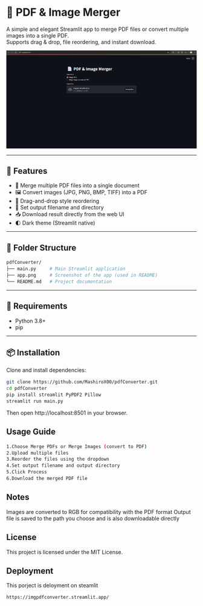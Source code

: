 # 📄 PDF & Image Merger

A simple and elegant Streamlit app to merge PDF files or convert multiple images into a single PDF.  
Supports drag & drop, file reordering, and instant download.

![App Screenshot](./app.png)

---

## 🚀 Features

- 📑 Merge multiple PDF files into a single document
- 🖼️ Convert images (JPG, PNG, BMP, TIFF) into a PDF
- 🔀 Drag-and-drop style reordering
- 💾 Set output filename and directory
- 📥 Download result directly from the web UI
- 🌓 Dark theme (Streamlit native)

---

## 📁 Folder Structure
```bash
pdfConverter/
├── main.py     # Main Streamlit application
├── app.png     # Screenshot of the app (used in README)
└── README.md   # Project documentation
```
---

## 🧰 Requirements

- Python 3.8+
- pip

---

## 📦 Installation

Clone and install dependencies:

```bash
git clone https://github.com/MashiroX00/pdfConverter.git
cd pdfConverter
pip install streamlit PyPDF2 Pillow
streamlit run main.py
```
Then open http://localhost:8501 in your browser.

## Usage Guide
```bash
1.Choose Merge PDFs or Merge Images (convert to PDF)
2.Upload multiple files
3.Reorder the files using the dropdown
4.Set output filename and output directory
5.Click Process
6.Download the merged PDF file
```
## Notes
Images are converted to RGB for compatibility with the PDF format
Output file is saved to the path you choose and is also downloadable directly

## License
This project is licensed under the MIT License.

## Deployment
This porject is deloyment on steamlit
```https
https://imgpdfconverter.streamlit.app/
```